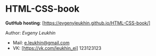 # HTML-CSS-book
**GutHub hosting**: [https://evgenyleukhin.github.io/HTML-CSS-book/]

Author: *Evgeny Leukhin*
* Mail: e.leukhin@gmail.com
* VK: [https://vk.com/leukhin_ei]
123123123
